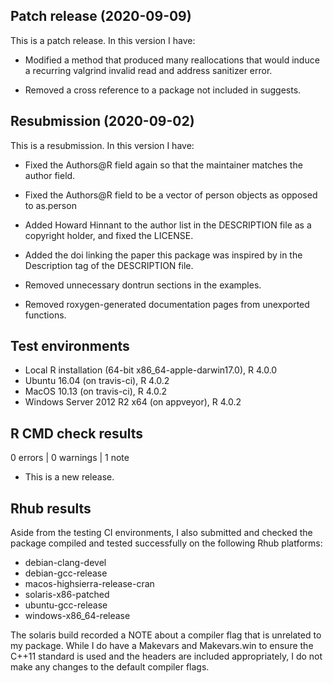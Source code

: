 ## Patch release (2020-09-09)

This is a patch release. In this version I have: 

* Modified a method that produced many reallocations that would induce a recurring valgrind invalid read and address sanitizer error. 

* Removed a cross reference to a package not included in suggests. 

## Resubmission (2020-09-02)

This is a resubmission. In this version I have:

* Fixed the Authors@R field again so that the maintainer matches the author field. 

* Fixed the Authors@R field to be a vector of person objects as opposed to as.person

* Added Howard Hinnant to the author list in the DESCRIPTION file as a copyright holder, and fixed the LICENSE.

* Added the doi linking the paper this package was inspired by in the Description tag of the DESCRIPTION file.

* Removed unnecessary dontrun sections in the examples.

* Removed roxygen-generated documentation pages from unexported functions. 

## Test environments
* Local R installation (64-bit x86_64-apple-darwin17.0), R 4.0.0
* Ubuntu 16.04 (on travis-ci), R 4.0.2
* MacOS 10.13 (on travis-ci), R 4.0.2 
* Windows Server 2012 R2 x64 (on appveyor), R 4.0.2 

## R CMD check results

0 errors | 0 warnings | 1 note

* This is a new release.

## Rhub results 

Aside from the testing CI environments, I also submitted and checked the package compiled and tested 
successfully on the following Rhub platforms:

* debian-clang-devel
* debian-gcc-release
* macos-highsierra-release-cran
* solaris-x86-patched
* ubuntu-gcc-release
* windows-x86_64-release

The solaris build recorded a NOTE about a compiler flag that is unrelated to my package. While I do have a Makevars
and Makevars.win to ensure the C++11 standard is used and the headers are included appropriately, I do not make any changes
to the default compiler flags. 